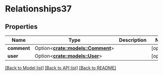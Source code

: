 # Relationships37

## Properties

Name | Type | Description | Notes
------------ | ------------- | ------------- | -------------
**comment** | Option<[**crate::models::Comment**](comment.md)> |  | [optional]
**user** | Option<[**crate::models::User**](user.md)> |  | [optional]

[[Back to Model list]](../README.md#documentation-for-models) [[Back to API list]](../README.md#documentation-for-api-endpoints) [[Back to README]](../README.md)


